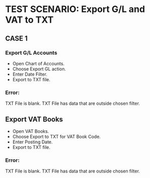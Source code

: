 # TEST SCENARIO: Export G/L and VAT to TXT

## CASE 1

### Export G/L Accounts

-	Open Chart of Accounts.
-	Choose Export GL action.
-	Enter Date Filter.
-	Export to TXT file.

### Error:

TXT File is blank.
TXT File has data that are outside chosen filter.

## Export VAT Books

-	Open VAT Books.
-	Choose Export to TXT for VAT Book Code.
-	Enter Posting Date.
-	Export to TXT file.

### Error:

TXT File is blank.
TXT File has data that are outside chosen filter.